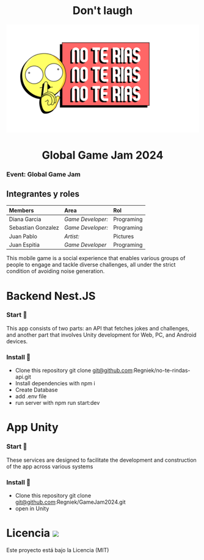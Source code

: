 <center><h1>Don't laugh</h1></center> 
<center>

<p align="center">
<img  src="Logo.png">
</p>

</center>

<center><h1>Global Game Jam 2024</h1></center> 

### Event: Global Game Jam

## Integrantes y roles

|Members         |Area              |Rol               |
|:------------------|:-----------------|:-----------------|
|Diana Garcia   |*Game Developer:*     |Programing     |
|Sebastian Gonzalez      |*Game Developer:*      |Programing|
|Juan Pablo    |*Artist:*      |Pictures|
|Juan Espitia       |*Game Developer*      |Programing|






This mobile game is a social experience that enables various groups of people to engage and tackle diverse challenges, all under the strict condition of avoiding noise generation.


# Backend Nest.JS

### Start 🚀

This app consists of two parts: an API that fetches jokes and challenges, and another part that involves Unity development for Web, PC, and Android devices.



### Install 🔧

- Clone this repository git clone git@github.com:Regniek/no-te-rindas-api.git
- Install dependencies with npm i
- Create Database
- add .env file
- run server with  npm run start:dev

# App Unity 

### Start 🚀

These services are designed to facilitate the development and construction of the app across various systems 



### Install 🔧

- Clone this repository git clone git@github.com:Regniek/GameJam2024.git
- open in Unity


# Licencia <img src="https://img.shields.io/badge/Licence-MIT-RED"> 

Este proyecto está bajo la Licencia (MIT)
